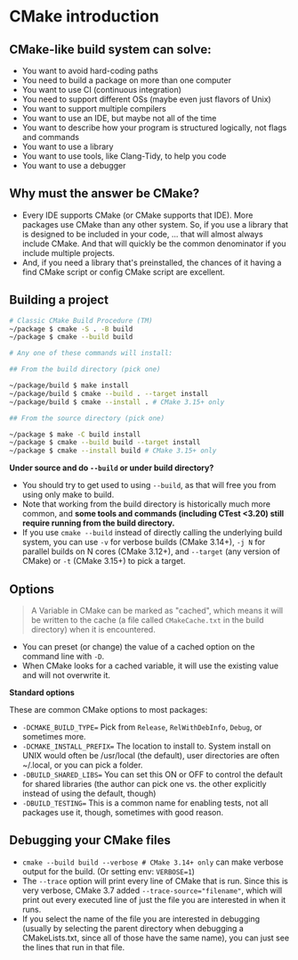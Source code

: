 # CMake introduction

## CMake-like build system can solve:

- You want to avoid hard-coding paths
- You need to build a package on more than one computer
- You want to use CI (continuous integration)
- You need to support different OSs (maybe even just flavors of Unix)
- You want to support multiple compilers
- You want to use an IDE, but maybe not all of the time
- You want to describe how your program is structured logically, not flags and commands
- You want to use a library
- You want to use tools, like Clang-Tidy, to help you code
- You want to use a debugger

## Why must the answer be CMake?

- Every IDE supports CMake (or CMake supports that IDE). More packages use CMake than any other system. So, if you use a library that is designed to be included in your code, ... that will almost always include CMake. And that will quickly be the common denominator if you include multiple projects.
- And, if you need a library that's preinstalled, the chances of it having a find CMake script or config CMake script are excellent.

## Building a project

```bash
# Classic CMake Build Procedure (TM)
~/package $ cmake -S . -B build
~/package $ cmake --build build

# Any one of these commands will install:

## From the build directory (pick one)

~/package/build $ make install
~/package/build $ cmake --build . --target install
~/package/build $ cmake --install . # CMake 3.15+ only

## From the source directory (pick one)

~/package $ make -C build install
~/package $ cmake --build build --target install
~/package $ cmake --install build # CMake 3.15+ only
```

**Under source and do `--build` or under build directory?**

- You should try to get used to using `--build`, as that will free you from using only make to build.
- Note that working from the build directory is historically much more common, and **some tools and commands (including CTest <3.20) still require running from the build directory.**
- If you use `cmake --build` instead of directly calling the underlying build system, you can use `-v` for verbose builds (CMake 3.14+), `-j N` for parallel builds on N cores (CMake 3.12+), and `--target` (any version of CMake) or `-t` (CMake 3.15+) to pick a target.


## Options

> A Variable in CMake can be marked as "cached", which means it will be written to the cache (a file called `CMakeCache.txt` in the build directory) when it is encountered.

- You can preset (or change) the value of a cached option on the command line with `-D`.
- When CMake looks for a cached variable, it will use the existing value and will not overwrite it.

**Standard options**

These are common CMake options to most packages:

- `-DCMAKE_BUILD_TYPE=` Pick from `Release`, `RelWithDebInfo`, `Debug`, or sometimes more.
- `-DCMAKE_INSTALL_PREFIX=` The location to install to. System install on UNIX would often be /usr/local (the default), user directories are often ~/.local, or you can pick a folder.
- `-DBUILD_SHARED_LIBS=` You can set this ON or OFF to control the default for shared libraries (the author can pick one vs. the other explicitly instead of using the default, though)
- `-DBUILD_TESTING=` This is a common name for enabling tests, not all packages use it, though, sometimes with good reason.


## Debugging your CMake files

- `cmake --build build --verbose # CMake 3.14+ only` can make verbose output for the build. (Or setting env: `VERBOSE=1`)
- The `--trace` option will print every line of CMake that is run. Since this is very verbose, CMake 3.7 added `--trace-source="filename"`, which will print out every executed line of just the file you are interested in when it runs.
- If you select the name of the file you are interested in debugging (usually by selecting the parent directory when debugging a CMakeLists.txt, since all of those have the same name), you can just see the lines that run in that file.